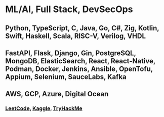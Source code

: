 <h1>ML/AI, Full Stack, DevSecOps</h1>
<h2>Python, TypeScript, C, Java, Go, C#, Zig, Kotlin, Swift, Haskell, Scala, RISC-V, Verilog, VHDL</h2>
<h2>FastAPI, Flask, Django, Gin, PostgreSQL, MongoDB, ElasticSearch, React, React-Native, Podman, Docker, Jenkins, Ansible, OpenTofu, Appium, Selenium, SauceLabs, Kafka</h2>
<h2>AWS, GCP, Azure, Digital Ocean</h2>

<h3>
  <a href="https://leetcode.com/u/tcs7890/">LeetCode</a>, 
  <a href="https://www.kaggle.com/trevorstahl">Kaggle</a>, 
  <a href="https://tryhackme.com/p/TrevorStahl">TryHackMe</a>
</h3>
